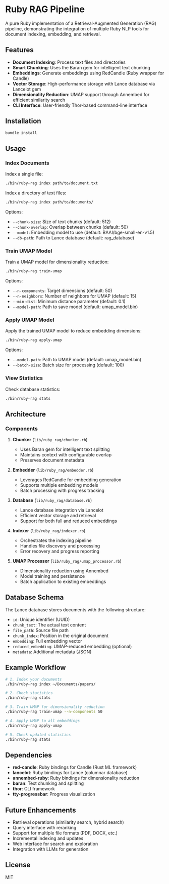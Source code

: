 # Ruby RAG Pipeline

A pure Ruby implementation of a Retrieval-Augmented Generation (RAG) pipeline, demonstrating the integration of multiple Ruby NLP tools for document indexing, embedding, and retrieval.

## Features

- **Document Indexing**: Process text files and directories
- **Smart Chunking**: Uses the Baran gem for intelligent text chunking
- **Embeddings**: Generate embeddings using RedCandle (Ruby wrapper for Candle)
- **Vector Storage**: High-performance storage with Lance database via Lancelot gem
- **Dimensionality Reduction**: UMAP support through Annembed for efficient similarity search
- **CLI Interface**: User-friendly Thor-based command-line interface

## Installation

```bash
bundle install
```

## Usage

### Index Documents

Index a single file:
```bash
./bin/ruby-rag index path/to/document.txt
```

Index a directory of text files:
```bash
./bin/ruby-rag index path/to/documents/
```

Options:
- `--chunk-size`: Size of text chunks (default: 512)
- `--chunk-overlap`: Overlap between chunks (default: 50)
- `--model`: Embedding model to use (default: BAAI/bge-small-en-v1.5)
- `--db-path`: Path to Lance database (default: rag_database)

### Train UMAP Model

Train a UMAP model for dimensionality reduction:
```bash
./bin/ruby-rag train-umap
```

Options:
- `--n-components`: Target dimensions (default: 50)
- `--n-neighbors`: Number of neighbors for UMAP (default: 15)
- `--min-dist`: Minimum distance parameter (default: 0.1)
- `--model-path`: Path to save model (default: umap_model.bin)

### Apply UMAP Model

Apply the trained UMAP model to reduce embedding dimensions:
```bash
./bin/ruby-rag apply-umap
```

Options:
- `--model-path`: Path to UMAP model (default: umap_model.bin)
- `--batch-size`: Batch size for processing (default: 100)

### View Statistics

Check database statistics:
```bash
./bin/ruby-rag stats
```

## Architecture

### Components

1. **Chunker** (`lib/ruby_rag/chunker.rb`)
   - Uses Baran gem for intelligent text splitting
   - Maintains context with configurable overlap
   - Preserves document metadata

2. **Embedder** (`lib/ruby_rag/embedder.rb`)
   - Leverages RedCandle for embedding generation
   - Supports multiple embedding models
   - Batch processing with progress tracking

3. **Database** (`lib/ruby_rag/database.rb`)
   - Lance database integration via Lancelot
   - Efficient vector storage and retrieval
   - Support for both full and reduced embeddings

4. **Indexer** (`lib/ruby_rag/indexer.rb`)
   - Orchestrates the indexing pipeline
   - Handles file discovery and processing
   - Error recovery and progress reporting

5. **UMAP Processor** (`lib/ruby_rag/umap_processor.rb`)
   - Dimensionality reduction using Annembed
   - Model training and persistence
   - Batch application to existing embeddings

## Database Schema

The Lance database stores documents with the following structure:

- `id`: Unique identifier (UUID)
- `chunk_text`: The actual text content
- `file_path`: Source file path
- `chunk_index`: Position in the original document
- `embedding`: Full embedding vector
- `reduced_embedding`: UMAP-reduced embedding (optional)
- `metadata`: Additional metadata (JSON)

## Example Workflow

```bash
# 1. Index your documents
./bin/ruby-rag index ~/Documents/papers/

# 2. Check statistics
./bin/ruby-rag stats

# 3. Train UMAP for dimensionality reduction
./bin/ruby-rag train-umap --n-components 50

# 4. Apply UMAP to all embeddings
./bin/ruby-rag apply-umap

# 5. Check updated statistics
./bin/ruby-rag stats
```

## Dependencies

- **red-candle**: Ruby bindings for Candle (Rust ML framework)
- **lancelot**: Ruby bindings for Lance (columnar database)
- **annembed-ruby**: Ruby bindings for dimensionality reduction
- **baran**: Text chunking and splitting
- **thor**: CLI framework
- **tty-progressbar**: Progress visualization

## Future Enhancements

- Retrieval operations (similarity search, hybrid search)
- Query interface with reranking
- Support for multiple file formats (PDF, DOCX, etc.)
- Incremental indexing and updates
- Web interface for search and exploration
- Integration with LLMs for generation

## License

MIT